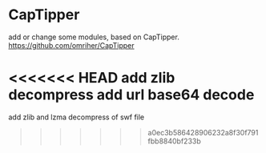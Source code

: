 # CapTipper
add or change some modules, based on CapTipper.
https://github.com/omriher/CapTipper

<<<<<<< HEAD
add zlib decompress
add url base64 decode
=======
add zlib and lzma decompress of swf file
>>>>>>> a0ec3b586428906232a8f30f791fbb8840bf233b
